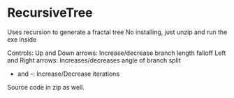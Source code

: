 # RecursiveTree
Uses recursion to generate a fractal tree
No installing, just unzip and run the exe inside

Controls:
Up and Down arrows: Increase/decrease branch length falloff
Left and Right arrows: Increases/decreases angle of branch split
+ and -: Increase/Decrease iterations

Source code in zip as well.
